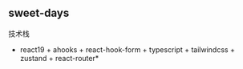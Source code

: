 ## sweet-days
技术栈
* react19 + ahooks + react-hook-form + typescript + tailwindcss + zustand + react-router*

```
